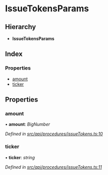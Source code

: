 # IssueTokensParams

## Hierarchy

* **IssueTokensParams**

## Index

### Properties

* [amount](issuetokensparams.md#amount)
* [ticker](issuetokensparams.md#ticker)

## Properties

### amount

• **amount**: _BigNumber_

_Defined in_ [_src/api/procedures/issueTokens.ts:10_](https://github.com/PolymathNetwork/polymesh-sdk/blob/5b409784/src/api/procedures/issueTokens.ts#L10)

### ticker

• **ticker**: _string_

_Defined in_ [_src/api/procedures/issueTokens.ts:11_](https://github.com/PolymathNetwork/polymesh-sdk/blob/5b409784/src/api/procedures/issueTokens.ts#L11)

